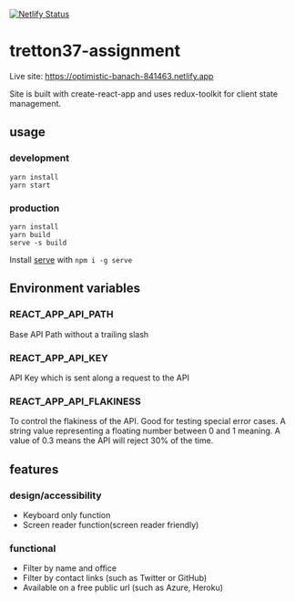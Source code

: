 [![Netlify Status](https://api.netlify.com/api/v1/badges/2a0d2d76-7544-4b31-83ed-d153e30a8afd/deploy-status)](https://app.netlify.com/sites/optimistic-banach-841463/deploys)

# tretton37-assignment

Live site: https://optimistic-banach-841463.netlify.app

Site is built with create-react-app and uses redux-toolkit for client state management.

## usage

### development

```
yarn install
yarn start
```

### production

```
yarn install
yarn build
serve -s build
```

Install [serve](https://www.npmjs.com/package/serve) with `npm i -g serve`

## Environment variables

### REACT_APP_API_PATH

Base API Path without a trailing slash

### REACT_APP_API_KEY

API Key which is sent along a request to the API

### REACT_APP_API_FLAKINESS

To control the flakiness of the API. Good for testing special error cases.
A string value representing a floating number between 0 and 1 meaning. A value of 0.3 means the API will reject 30% of the time.

## features

### design/accessibility

- Keyboard only function
- Screen reader function(screen reader friendly)

### functional

- Filter by name and office
- Filter by contact links (such as Twitter or GitHub)
- Available on a free public url (such as Azure, Heroku)
